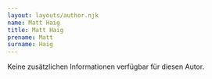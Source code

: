 ```yaml
---
layout: layouts/author.njk
name: Matt Haig
title: Matt Haig
prename: Matt
surname: Haig
---
```

Keine zusätzlichen Informationen verfügbar für diesen Autor.
